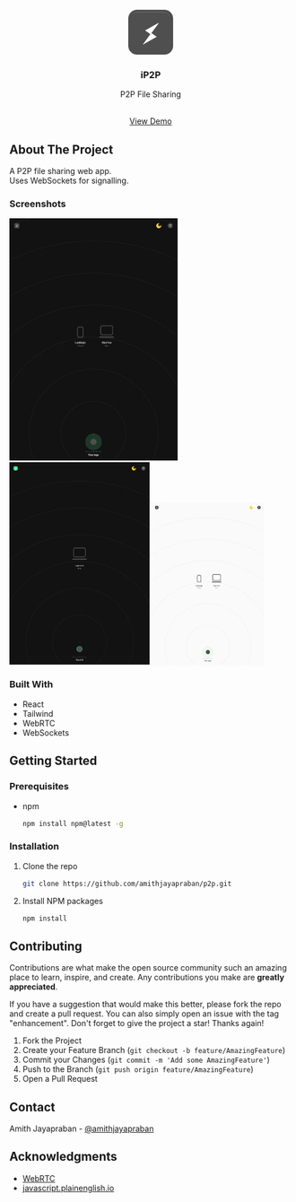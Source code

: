




<!-- PROJECT LOGO -->
<br />
<div align="center">
  <a href="https://github.com/github_username/repo_name">
    <img src="/public/512.png" alt="Logo" width="80" height="80">
  </a>

<h3 align="center">iP2P</h3>

  <p align="center">
    P2P File Sharing
    </p>
    <br />
    <a href="https://ip2p.vercel.app"  target="_blank">View Demo</a>

  </p>
</div>







<!-- ABOUT THE PROJECT -->
## About The Project
A P2P file sharing web app. <br/> Uses WebSockets for signalling. 

### Screenshots


<div align="left">
<img src="public/scrn1.png"  width="300" />
  <img src="public/scrn3.png"  width="250" />
  <img src="public/scrn2.png"  width="200" />
</div>




### Built With
* React
* Tailwind
* WebRTC
* WebSockets






<!-- GETTING STARTED -->
## Getting Started



### Prerequisites


* npm
  ```sh
  npm install npm@latest -g
  ```

### Installation

1. Clone the repo
   ```sh
   git clone https://github.com/amithjayapraban/p2p.git
   ```
1. Install NPM packages
   ```sh
   npm install
   ```









<!-- CONTRIBUTING -->
## Contributing

Contributions are what make the open source community such an amazing place to learn, inspire, and create. Any contributions you make are **greatly appreciated**.

If you have a suggestion that would make this better, please fork the repo and create a pull request. You can also simply open an issue with the tag "enhancement".
Don't forget to give the project a star! Thanks again!

1. Fork the Project
2. Create your Feature Branch (`git checkout -b feature/AmazingFeature`)
3. Commit your Changes (`git commit -m 'Add some AmazingFeature'`)
4. Push to the Branch (`git push origin feature/AmazingFeature`)
5. Open a Pull Request





<!-- LICENSE 
## License

Distributed under the MIT License. 
-->




<!-- CONTACT -->
## Contact

Amith Jayapraban - [@amithjayapraban](https://twitter.com/amithjayapraban)  




<!-- ACKNOWLEDGMENTS -->
## Acknowledgments



* [WebRTC](https://webrtc.org)
* [javascript.plainenglish.io](https://javascript.plainenglish.io/build-a-p2p-image-sharing-app-with-webrtc-and-react-fe6b3d1976d5)







